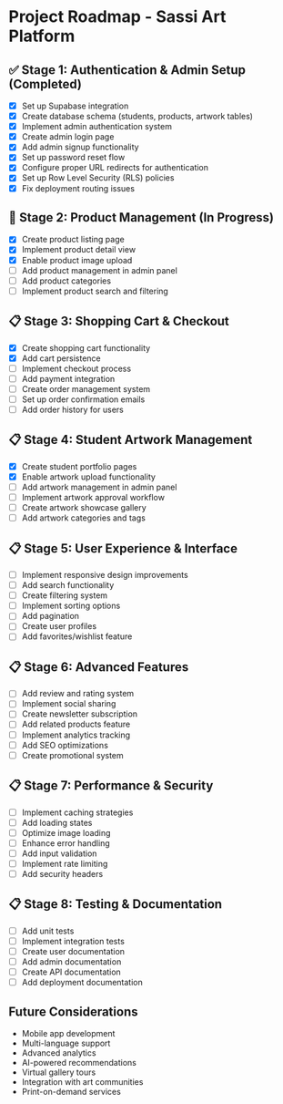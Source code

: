 # Project Roadmap - Sassi Art Platform

## ✅ Stage 1: Authentication & Admin Setup (Completed)
- [x] Set up Supabase integration
- [x] Create database schema (students, products, artwork tables)
- [x] Implement admin authentication system
- [x] Create admin login page
- [x] Add admin signup functionality
- [x] Set up password reset flow
- [x] Configure proper URL redirects for authentication
- [x] Set up Row Level Security (RLS) policies
- [x] Fix deployment routing issues

## 🚧 Stage 2: Product Management (In Progress)
- [x] Create product listing page
- [x] Implement product detail view
- [x] Enable product image upload
- [ ] Add product management in admin panel
- [ ] Add product categories
- [ ] Implement product search and filtering

## 📋 Stage 3: Shopping Cart & Checkout
- [x] Create shopping cart functionality
- [x] Add cart persistence
- [ ] Implement checkout process
- [ ] Add payment integration
- [ ] Create order management system
- [ ] Set up order confirmation emails
- [ ] Add order history for users

## 📋 Stage 4: Student Artwork Management
- [x] Create student portfolio pages
- [x] Enable artwork upload functionality
- [ ] Add artwork management in admin panel
- [ ] Implement artwork approval workflow
- [ ] Create artwork showcase gallery
- [ ] Add artwork categories and tags

## 📋 Stage 5: User Experience & Interface
- [ ] Implement responsive design improvements
- [ ] Add search functionality
- [ ] Create filtering system
- [ ] Implement sorting options
- [ ] Add pagination
- [ ] Create user profiles
- [ ] Add favorites/wishlist feature

## 📋 Stage 6: Advanced Features
- [ ] Add review and rating system
- [ ] Implement social sharing
- [ ] Create newsletter subscription
- [ ] Add related products feature
- [ ] Implement analytics tracking
- [ ] Add SEO optimizations
- [ ] Create promotional system

## 📋 Stage 7: Performance & Security
- [ ] Implement caching strategies
- [ ] Add loading states
- [ ] Optimize image loading
- [ ] Enhance error handling
- [ ] Add input validation
- [ ] Implement rate limiting
- [ ] Add security headers

## 📋 Stage 8: Testing & Documentation
- [ ] Add unit tests
- [ ] Implement integration tests
- [ ] Create user documentation
- [ ] Add admin documentation
- [ ] Create API documentation
- [ ] Add deployment documentation

## Future Considerations
- Mobile app development
- Multi-language support
- Advanced analytics
- AI-powered recommendations
- Virtual gallery tours
- Integration with art communities
- Print-on-demand services